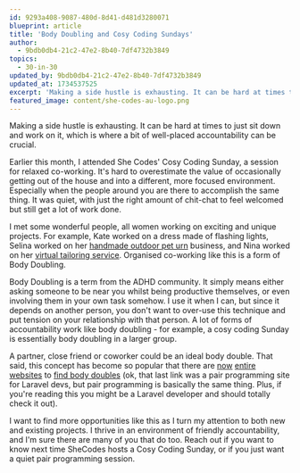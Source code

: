 ```yaml
---
id: 9293a408-9087-480d-8d41-d481d3280071
blueprint: article
title: 'Body Doubling and Cosy Coding Sundays'
author:
  - 9bdb0db4-21c2-47e2-8b40-7df4732b3849
topics:
  - 30-in-30
updated_by: 9bdb0db4-21c2-47e2-8b40-7df4732b3849
updated_at: 1734537525
excerpt: 'Making a side hustle is exhausting. It can be hard at times to just sit down and work on it, which is where a bit of well-placed accountability can be crucial.'
featured_image: content/she-codes-au-logo.png
---
```

Making a side hustle is exhausting. It can be hard at times to just sit down and work on it, which is where a bit of well-placed accountability can be crucial.

Earlier this month, I attended She Codes' Cosy Coding Sunday, a session for relaxed co-working. It's hard to overestimate the value of occasionally getting out of the house and into a different, more focused environment. Especially when the people around you are there to accomplish the same thing. It was quiet, with just the right amount of chit-chat to feel welcomed but still get a lot of work done.

I met some wonderful people, all women working on exciting and unique projects. For example, Kate worked on a dress made of flashing lights, Selina worked on her [handmade outdoor pet urn](https://ashandearth.com.au/) business, and Nina worked on her [virtual tailoring service](https://madeapt.com/). Organised co-working like this is a form of Body Doubling. 

Body Doubling is a term from the ADHD community. It simply means either asking someone to be near you whilst being productive themselves, or even involving them in your own task somehow. I use it when I can, but since it depends on another person, you don't want to over-use this technique and put tension on your relationship with that person. A lot of forms of accountability work like body doubling - for example, a cosy coding Sunday is essentially body doubling in a larger group.

A partner, close friend or coworker could be an ideal body double. That said, this concept has become so popular that there are [now](https://www.cofocus.one/) [entire](https://www.flow.club/) [websites](https://www.deepwrk.io/) to [find body doubles](https://www.laramates.com/) (ok, that last link was a pair programming site for Laravel devs, but pair programming is basically the same thing. Plus, if you're reading this you might be a Laravel developer and should totally check it out).

I want to find more opportunities like this as I turn my attention to both new and existing projects. I thrive in an environment of friendly accountability, and I'm sure there are many of you that do too. Reach out if you want to know next time SheCodes hosts a Cosy Coding Sunday, or if you just want a quiet pair programming session.